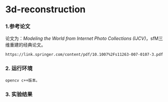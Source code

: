 # 3d-reconstruction

### 1.参考论文
  论文为：*Modeling the World from Internet Photo Collections (IJCV)*，sfM三维重建的经典论文。
  ```
  https://link.springer.com/content/pdf/10.1007%2Fs11263-007-0107-3.pdf
  ```
  


### 2. 运行环境
```
opencv c++版本。
```

### 3. 实验结果
